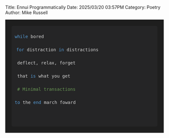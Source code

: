 Title: Ennui Programmatically
Date: 2025/03/20 03:57PM
Category: Poetry
Author: Mike Russell

<div style="font-family: 'Courier New', Courier, monospace; background-color: #1e1e1e; color: #d4d4d4; padding: 20px; line-height: 1.5;">
    <div style="background-color: #252526; padding: 10px; border-radius: 5px; overflow-x: auto;">
        <pre>
<span style="color: #569cd6;">while</span> bored<br>
<span style="color: #569cd6; margin-left: 5px;">for</span> distraction <span style="color: #569cd6;">in</span> distractions<br>
<span style="margin-left: 8px;">deflect, relax, forget</span><br>
<span style="margin-left: 8px; margin-left: 8px;">that <span style="color: #569cd6;">is</span> what you get</span><br>
<span style="color: #6a9955; margin-left: 8px;"># Minimal transactions</span><br>
<span style="color: #569cd6;">to</span> the <span style="color: #569cd6;">end</span> march foward<br>
        </pre>
    </div>
</div>
